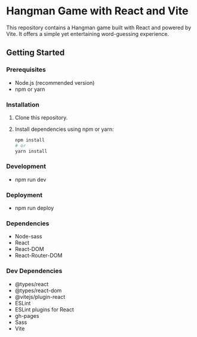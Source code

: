 # Hangman Game with React and Vite

This repository contains a Hangman game built with React and powered by Vite. It offers a simple yet entertaining word-guessing experience.

## Getting Started


### Prerequisites

- Node.js (recommended version)
- npm or yarn

### Installation

1. Clone this repository.
2. Install dependencies using npm or yarn:

   ```bash
   npm install
   # or
   yarn install


### Development
- npm run dev

### Deployment

- npm run deploy


### Dependencies

 - Node-sass
 - React
 - React-DOM
 - React-Router-DOM

### Dev Dependencies
 - @types/react
 - @types/react-dom
 - @vitejs/plugin-react
 - ESLint
 - ESLint plugins for React
 - gh-pages
 - Sass
 - Vite